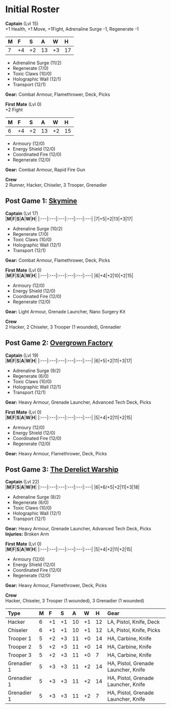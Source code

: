 # Initial Roster

**Captain** (Lvl 15)  
+1 Health, +1 Move, +1Fight, Adrenaline Surge -1, Regenerate -1  

|**M**|**F**|**S**|**A**|**W**|**H**|
|:---|:---|:---|:---|:---|:---|
|7|+4|+2|13|+3|17|

 - Adrenaline Surge (11/2)  
 - Regenerate (7/0)  
 - Toxic Claws (10/0)  
 - Holographic Wall (12/1)  
 - Transport (12/1)  

**Gear:** Combat Armour, Flamethrower, Deck, Picks  

**First Mate** (Lvl 0)  
+2 Fight  

|**M**|**F**|**S**|**A**|**W**|**H**|
|:---|:---|:---|:---|:---|:---|
|6|+4|+2|13|+2|15|

 - Armoury (12/0)  
 - Energy Shield (12/0)  
 - Coordinated Fire (12/0)  
 - Regenerate (12/0)  

**Gear:** Combat Armour, Rapid Fire Gun   

**Crew**  
2 Runner, Hacker, Chiseler, 3 Trooper, Grenadier

## Post Game 1: [Skymine](Campaign%20Log.md#szenario-1--skymine)

**Captain** (Lvl 17)   
|**M**|**F**|**S**|**A**|**W**|**H**|
|:---|:---|:---|:---|:---|:---|
|7|+5|+2|13|+3|17|

 - Adrenaline Surge (10/2)  
 - Regenerate (7/0)  
 - Toxic Claws (10/0)  
 - Holographic Wall (12/1)  
 - Transport (12/1)  

**Gear:** Combat Armour, Flamethrower, Deck, Picks  

**First Mate** (Lvl 0)  
|**M**|**F**|**S**|**A**|**W**|**H**|
|:---|:---|:---|:---|:---|:---|
|6|+4|+2|10|+2|15|

 - Armoury (12/0)  
 - Energy Shield (12/0)  
 - Coordinated Fire (12/0)  
 - Regenerate (12/0)  

**Gear:** Light Armour, Grenade Launcher, Nano Surgery Kit

**Crew**  
2 Hacker, 2 Chiseler, 3 Trooper (1 wounded), Grenadier


## Post Game 2: [Overgrown Factory](Campaign%20Log.md#szenario-2--overgrown-factory)

**Captain** (Lvl 19)   
|**M**|**F**|**S**|**A**|**W**|**H**|
|:---|:---|:---|:---|:---|:---|
|6|+5|+2|11|+3|17|

 - Adrenaline Surge (9/2)  
 - Regenerate (6/0)  
 - Toxic Claws (10/0)  
 - Holographic Wall (12/1)  
 - Transport (12/1)  

**Gear:** Heavy Armour, Grenade Launcher, Advanced Tech Deck, Picks  

**First Mate** (Lvl 0)  
|**M**|**F**|**S**|**A**|**W**|**H**|
|:---|:---|:---|:---|:---|:---|
|5|+4|+2|11|+2|15|

 - Armoury (12/0)  
 - Energy Shield (12/0)  
 - Coordinated Fire (12/0)  
 - Regenerate (12/0)  

**Gear:** Heavy Armour, Flamethrower, Deck, Picks


## Post Game 3: [The Derelict Warship](Campaign%20Log.md#szenario-3--the-derelict-warship)

**Captain** (Lvl 22)   
|**M**|**F**|**S**|**A**|**W**|**H**|
|:---|:---|:---|:---|:---|:---|
|6|+6/+5|+2|11|+3|18|

 - Adrenaline Surge (8/2)  
 - Regenerate (6/0)  
 - Toxic Claws (10/0)  
 - Holographic Wall (12/1)  
 - Transport (12/1)  

**Gear:** Heavy Armour, Grenade Launcher, Advanced Tech Deck, Picks  
**Injuries:** Broken Arm

**First Mate** (Lvl 0)  
|**M**|**F**|**S**|**A**|**W**|**H**|
|:---|:---|:---|:---|:---|:---|
|5|+4|+2|11|+2|15|

 - Armoury (12/0)  
 - Energy Shield (12/0)  
 - Coordinated Fire (12/0)  
 - Regenerate (12/0)  

**Gear:** Heavy Armour, Flamethrower, Deck, Picks

**Crew**  
Hacker, Chiseler, 3 Trooper (1 wounded), 3 Grenadier (1 wounded)

|**Type**|**M**|**F**|**S**|**A**|**W**|**H**|**Gear**|
|:---|:---|:---|:---|:---|:---|:---|:---|
|Hacker|6|+1|+1|10|+1|12|LA, Pistol, Knife, Deck|
|Chiseler|6|+1|+1|10|+1|12|LA, Pistol, Knife, Picks|
|Trooper 1|5|+2|+3|11|+0|14|HA, Carbine, Knife|
|Trooper 2|5|+2|+3|11|+0|14|HA, Carbine, Knife|
|Trooper 3|5|+2|+3|11|+0|7|HA, Carbine, Knife|
|Grenadier 1|5|+3|+3|11|+2|14|HA, Pistol, Grenade Launcher, Knife|
|Grenadier 1|5|+3|+3|11|+2|14|HA, Pistol, Grenade Launcher, Knife|
|Grenadier 1|5|+3|+3|11|+2|7|HA, Pistol, Grenade Launcher, Knife|

